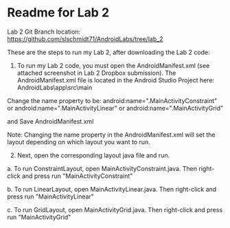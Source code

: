 Readme for Lab 2
================

Lab 2 Git Branch location: https://github.com/slschmidt71/AndroidLabs/tree/lab_2


These are the steps to run my Lab 2, after downloading the Lab 2 code:


1. To run my Lab 2 code, you must open the AndroidManifest.xml (see attached screenshot in Lab 2 Dropbox submission). The AndroidManifest.xml file is located in the Android Studio Project here: AndroidLabs\app\src\main

Change the name property to be: android:name=".MainActivityConstraint" or 
android:name=".MainActivityLinear"  or
android:name=".MainActivityGrid"

and Save AndroidManifest.xml

Note: Changing the name property in the AndroidManifest.xml will set the layout depending on which layout you want to run.

2. Next, open the corresponding layout java file and run. 

a. To run ConstraintLayout, open MainActivityConstraint.java. Then right-click and press run "MainActivityConstraint"

b. To run LinearLayout, open MainActivityLinear.java. Then right-click and press run "MainActivityLinear"

c. To run GridLayout, open MainActivityGrid.java. Then right-click and press run "MainActivityGrid"

